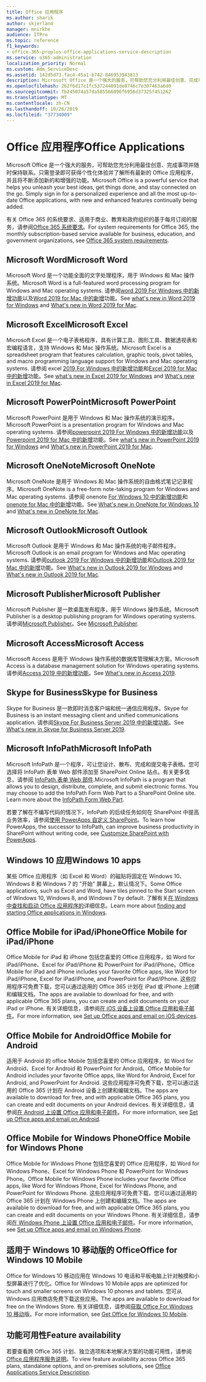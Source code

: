 ```yaml
---
title: Office 应用程序
ms.author: sharik
author: skjerland
manager: mnirkhe
audience: ITPro
ms.topic: reference
f1_keywords:
- office-365-proplus-office-applications-service-description
ms.service: o365-administration
localization_priority: Normal
ms.custom: Adm_ServiceDesc
ms.assetid: 142d5d73-fac4-45a1-b742-846953943813
description: Microsoft Office 是一个强大的服务，可帮助您充分利用最佳创意、完成事项并随时保持联系。只需登录即可获得个性化体验并了解所有最新的 Office 应用程序，并且将不断添加新的和增强的功能。
ms.openlocfilehash: 262f6d17c1fc537244091de8746c7e307463a6d0
ms.sourcegitcommit: fb245074a57da585566096f6956d37325f451262
ms.translationtype: MT
ms.contentlocale: zh-CN
ms.lasthandoff: 10/26/2019
ms.locfileid: "37734009"
---
```

# <a name="office-applications"></a><span data-ttu-id="a4fc8-104">Office 应用程序</span><span class="sxs-lookup"><span data-stu-id="a4fc8-104">Office Applications</span></span>

<span data-ttu-id="a4fc8-p102">Microsoft Office 是一个强大的服务，可帮助您充分利用最佳创意、完成事项并随时保持联系。只需登录即可获得个性化体验并了解所有最新的 Office 应用程序，并且将不断添加新的和增强的功能。</span><span class="sxs-lookup"><span data-stu-id="a4fc8-p102">Microsoft Office is a powerful service that helps you unleash your best ideas, get things done, and stay connected on the go. Simply sign in for a personalized experience and all the most up-to-date Office applications, with new and enhanced features continually being added.</span></span>
  
<span data-ttu-id="a4fc8-107">有关 Office 365 的系统要求、适用于商业、教育和政府组织的基于每月订阅的服务，请参阅[Office 365 系统要求](https://products.office.com/office-system-requirements/#Office365forBEG)。</span><span class="sxs-lookup"><span data-stu-id="a4fc8-107">For system requirements for Office 365, the monthly subscription-based service available for business, education, and government organizations, see [Office 365 system requirements](https://products.office.com/office-system-requirements/#Office365forBEG).</span></span>
  
## <a name="microsoft-word"></a><span data-ttu-id="a4fc8-108">Microsoft Word</span><span class="sxs-lookup"><span data-stu-id="a4fc8-108">Microsoft Word</span></span>

<span data-ttu-id="a4fc8-109">Microsoft Word 是一个功能全面的文字处理程序，用于 Windows 和 Mac 操作系统。</span><span class="sxs-lookup"><span data-stu-id="a4fc8-109">Microsoft Word is a full-featured word processing program for Windows and Mac operating systems.</span></span> <span data-ttu-id="a4fc8-110">请参阅[word 2019 For Windows 中的新增功能](https://support.office.com/article/what-s-new-in-word-2019-for-windows-d3d31e5e-2bb8-4433-80bb-08279beef4b3)以及[Word 2019 for Mac 中的新增](https://support.office.com/article/what-s-new-in-word-2019-for-mac-247e0cd4-a758-4b42-a157-42eb8853aef5)功能。</span><span class="sxs-lookup"><span data-stu-id="a4fc8-110">See [what's new in Word 2019 for Windows](https://support.office.com/article/what-s-new-in-word-2019-for-windows-d3d31e5e-2bb8-4433-80bb-08279beef4b3) and [What's new in Word 2019 for Mac](https://support.office.com/article/what-s-new-in-word-2019-for-mac-247e0cd4-a758-4b42-a157-42eb8853aef5).</span></span>
  
## <a name="microsoft-excel"></a><span data-ttu-id="a4fc8-111">Microsoft Excel</span><span class="sxs-lookup"><span data-stu-id="a4fc8-111">Microsoft Excel</span></span>

<span data-ttu-id="a4fc8-112">Microsoft Excel 是一个电子表格程序，具有计算工具、图形工具、数据透视表和宏编程语言，支持 Windows 和 Mac 操作系统。</span><span class="sxs-lookup"><span data-stu-id="a4fc8-112">Microsoft Excel is a spreadsheet program that features calculation, graphic tools, pivot tables, and macro programming language support for Windows and Mac operating systems.</span></span> <span data-ttu-id="a4fc8-113">请参阅 excel [2019 For Windows 中的新增功能](https://support.office.com/article/what-s-new-in-excel-2019-for-windows-5a201203-1155-4055-82a5-82bf0994631f)和[Excel 2019 for Mac 中的新增](https://support.office.com/article/what-s-new-in-excel-2019-for-mac-5ce129d3-9e5c-417f-9545-fb6f7b72674d)功能。</span><span class="sxs-lookup"><span data-stu-id="a4fc8-113">See [what's new in Excel 2019 for Windows](https://support.office.com/article/what-s-new-in-excel-2019-for-windows-5a201203-1155-4055-82a5-82bf0994631f) and [What's new in Excel 2019 for Mac](https://support.office.com/article/what-s-new-in-excel-2019-for-mac-5ce129d3-9e5c-417f-9545-fb6f7b72674d).</span></span>
  
## <a name="microsoft-powerpoint"></a><span data-ttu-id="a4fc8-114">Microsoft PowerPoint</span><span class="sxs-lookup"><span data-stu-id="a4fc8-114">Microsoft PowerPoint</span></span>

<span data-ttu-id="a4fc8-115">Microsoft PowerPoint 是用于 Windows 和 Mac 操作系统的演示程序。</span><span class="sxs-lookup"><span data-stu-id="a4fc8-115">Microsoft PowerPoint is a presentation program for Windows and Mac operating systems.</span></span> <span data-ttu-id="a4fc8-116">请参阅[powerpoint 2019 For Windows 中的新增功能](https://support.office.com/article/what-s-new-in-powerpoint-2019-for-windows-8355a56a-f643-42d2-8454-784fa9b3d109)以及[Powerpoint 2019 for Mac 中的新增](https://support.office.com/article/what-s-new-in-powerpoint-2019-for-mac-5038ba79-48c5-40f0-adff-11489e5d6fed)功能。</span><span class="sxs-lookup"><span data-stu-id="a4fc8-116">See [what's new in PowerPoint 2019 for Windows](https://support.office.com/article/what-s-new-in-powerpoint-2019-for-windows-8355a56a-f643-42d2-8454-784fa9b3d109) and [What's new in PowerPoint 2019 for Mac](https://support.office.com/article/what-s-new-in-powerpoint-2019-for-mac-5038ba79-48c5-40f0-adff-11489e5d6fed).</span></span>
  
## <a name="microsoft-onenote"></a><span data-ttu-id="a4fc8-117">Microsoft OneNote</span><span class="sxs-lookup"><span data-stu-id="a4fc8-117">Microsoft OneNote</span></span>

<span data-ttu-id="a4fc8-118">Microsoft OneNote 是用于 Windows 和 Mac 操作系统的自由格式笔记记录程序。</span><span class="sxs-lookup"><span data-stu-id="a4fc8-118">Microsoft OneNote is a free-form note-taking program for Windows and Mac operating systems.</span></span> <span data-ttu-id="a4fc8-119">请参阅 onenote [For Windows 10 中的新增功能](https://support.office.com/article/what-s-new-in-onenote-for-windows-10-1477d5de-f4fd-4943-b18a-ff17091161ea)和[onenote for Mac 中的新增](https://support.office.com/article/see-what-s-new-in-onenote-for-mac-c82d3f15-252f-452a-89ba-e09fbe418829)功能。</span><span class="sxs-lookup"><span data-stu-id="a4fc8-119">See [What's new in OneNote for Windows 10](https://support.office.com/article/what-s-new-in-onenote-for-windows-10-1477d5de-f4fd-4943-b18a-ff17091161ea) and [What's new in OneNote for Mac](https://support.office.com/article/see-what-s-new-in-onenote-for-mac-c82d3f15-252f-452a-89ba-e09fbe418829).</span></span>
  
## <a name="microsoft-outlook"></a><span data-ttu-id="a4fc8-120">Microsoft Outlook</span><span class="sxs-lookup"><span data-stu-id="a4fc8-120">Microsoft Outlook</span></span>

<span data-ttu-id="a4fc8-121">Microsoft Outlook 是用于 Windows 和 Mac 操作系统的电子邮件程序。</span><span class="sxs-lookup"><span data-stu-id="a4fc8-121">Microsoft Outlook is an email program for Windows and Mac operating systems.</span></span> <span data-ttu-id="a4fc8-122">请参阅[outlook 2019 For Windows 中的新增功能](https://support.office.com/article/what-s-new-in-outlook-2019-for-windows-0c64df36-0908-4ff6-a7fc-573a62800525)和[Outlook 2019 for Mac 中的新增](https://support.office.com/article/what-s-new-in-outlook-2019-for-mac-05736033-f99e-4cb2-88aa-01e979b0736b)功能。</span><span class="sxs-lookup"><span data-stu-id="a4fc8-122">See [What's new in Outlook 2019 for Windows](https://support.office.com/article/what-s-new-in-outlook-2019-for-windows-0c64df36-0908-4ff6-a7fc-573a62800525) and [What's new in Outlook 2019 for Mac](https://support.office.com/article/what-s-new-in-outlook-2019-for-mac-05736033-f99e-4cb2-88aa-01e979b0736b).</span></span>
  
## <a name="microsoft-publisher"></a><span data-ttu-id="a4fc8-123">Microsoft Publisher</span><span class="sxs-lookup"><span data-stu-id="a4fc8-123">Microsoft Publisher</span></span>

<span data-ttu-id="a4fc8-124">Microsoft Publisher 是一款桌面发布程序，用于 Windows 操作系统。</span><span class="sxs-lookup"><span data-stu-id="a4fc8-124">Microsoft Publisher is a desktop publishing program for Windows operating systems.</span></span> <span data-ttu-id="a4fc8-125">请参阅[Microsoft Publisher](https://products.office.com/publisher)。</span><span class="sxs-lookup"><span data-stu-id="a4fc8-125">See [Microsoft Publisher](https://products.office.com/publisher).</span></span>
  
## <a name="microsoft-access"></a><span data-ttu-id="a4fc8-126">Microsoft Access</span><span class="sxs-lookup"><span data-stu-id="a4fc8-126">Microsoft Access</span></span>

<span data-ttu-id="a4fc8-127">Microsoft Access 是用于 Windows 操作系统的数据库管理解决方案。</span><span class="sxs-lookup"><span data-stu-id="a4fc8-127">Microsoft Access is a database management solution for Windows operating systems.</span></span> <span data-ttu-id="a4fc8-128">请参阅[Access 2019 中的新增功能](https://support.office.com/article/what-s-new-in-access-2019-f52c5317-3494-4105-9c56-5a2abb8e0f87)。</span><span class="sxs-lookup"><span data-stu-id="a4fc8-128">See [What's new in Access 2019](https://support.office.com/article/what-s-new-in-access-2019-f52c5317-3494-4105-9c56-5a2abb8e0f87).</span></span>
  
## <a name="skype-for-business"></a><span data-ttu-id="a4fc8-129">Skype for Business</span><span class="sxs-lookup"><span data-stu-id="a4fc8-129">Skype for Business</span></span>

<span data-ttu-id="a4fc8-130">Skype for Business 是一款即时消息客户端和统一通信应用程序。</span><span class="sxs-lookup"><span data-stu-id="a4fc8-130">Skype for Business is an instant messaging client and unified communications application.</span></span> <span data-ttu-id="a4fc8-131">请参阅[Skype For Business Server 2019 中的新增功能](https://docs.microsoft.com/skypeforbusiness/whats-new)。</span><span class="sxs-lookup"><span data-stu-id="a4fc8-131">See [What's new in Skype for Business Server 2019](https://docs.microsoft.com/skypeforbusiness/whats-new).</span></span>
  
## <a name="microsoft-infopath"></a><span data-ttu-id="a4fc8-132">Microsoft InfoPath</span><span class="sxs-lookup"><span data-stu-id="a4fc8-132">Microsoft InfoPath</span></span>

<span data-ttu-id="a4fc8-p111">Microsoft InfoPath 是一个程序，可让您设计、散布、完成和提交电子表格。您可选择将 InfoPath 表单 Web 部件添加至 SharePoint Online 站点。有关更多信息，请参阅 [InfoPath 表单 Web 部件](https://go.microsoft.com/fwlink/p/?LinkId=271687).</span><span class="sxs-lookup"><span data-stu-id="a4fc8-p111">Microsoft InfoPath is a program that allows you to design, distribute, complete, and submit electronic forms. You may choose to add the InfoPath Form Web Part to a SharePoint Online site. Learn more about the [InfoPath Form Web Part](https://go.microsoft.com/fwlink/p/?LinkId=271687).</span></span>

<span data-ttu-id="a4fc8-136">若要了解在不编写代码的情况下，InfoPath 的后续任务如何在 SharePoint 中提高业务效率，请参阅[使用 PowerApps 自定义 SharePoint](https://powerapps.microsoft.com/infopath/)。</span><span class="sxs-lookup"><span data-stu-id="a4fc8-136">To learn how PowerApps, the successor to InfoPath, can improve business productivity in SharePoint without writing code, see [Customize SharePoint with PowerApps](https://powerapps.microsoft.com/infopath/).</span></span>
  
## <a name="windows-10-apps"></a><span data-ttu-id="a4fc8-137">Windows 10 应用</span><span class="sxs-lookup"><span data-stu-id="a4fc8-137">Windows 10 apps</span></span>

<span data-ttu-id="a4fc8-138">某些 Office 应用程序（如 Excel 和 Word）的磁贴将固定在 Windows 10、Windows 8 和 Windows 7 的 "开始" 屏幕上，默认情况下。</span><span class="sxs-lookup"><span data-stu-id="a4fc8-138">Some Office applications, such as Excel and Word, have tiles pinned to the Start screen of Windows 10, Windows 8, and Windows 7 by default.</span></span> <span data-ttu-id="a4fc8-139">了解有关[在 Windows 中查找和启动 Office 应用程序的](https://support.office.com/article/can-t-find-office-applications-in-windows-10-windows-8-or-windows-7-907ce545-6ae8-459b-8d9d-de6764a635d6?ocmsassetID=HA103581103&CTT=1&CorrelationId=03707eae-b946-462a-b3c6-f0fc04f55611&ui=en-US&rs=en-US&ad=US#ID0EAABAAA=Windows_8.1_or_Windows_8)详细信息。</span><span class="sxs-lookup"><span data-stu-id="a4fc8-139">Learn more about [finding and starting Office applications in Windows](https://support.office.com/article/can-t-find-office-applications-in-windows-10-windows-8-or-windows-7-907ce545-6ae8-459b-8d9d-de6764a635d6?ocmsassetID=HA103581103&CTT=1&CorrelationId=03707eae-b946-462a-b3c6-f0fc04f55611&ui=en-US&rs=en-US&ad=US#ID0EAABAAA=Windows_8.1_or_Windows_8).</span></span>
  
## <a name="office-mobile-for-ipadiphone"></a><span data-ttu-id="a4fc8-140">Office Mobile for iPad/iPhone</span><span class="sxs-lookup"><span data-stu-id="a4fc8-140">Office Mobile for iPad/iPhone</span></span>

<span data-ttu-id="a4fc8-141">Office Mobile for iPad 和 iPhone 包括您喜爱的 Office 应用程序，如 Word for iPad/iPhone、Excel for iPad/iPhone 和 PowerPoint for iPad/iPhone。</span><span class="sxs-lookup"><span data-stu-id="a4fc8-141">Office Mobile for iPad and iPhone includes your favorite Office apps, like Word for iPad/iPhone, Excel for iPad/iPhone, and PowerPoint for iPad/iPhone.</span></span> <span data-ttu-id="a4fc8-142">这些应用程序可免费下载，您可以通过适用的 Office 365 计划在 iPad 或 iPhone 上创建和编辑文档。</span><span class="sxs-lookup"><span data-stu-id="a4fc8-142">The apps are available to download for free, and with applicable Office 365 plans, you can create and edit documents on your iPad or iPhone.</span></span> <span data-ttu-id="a4fc8-143">有关详细信息，请参阅[在 iOS 设备上设置 Office 应用和电子邮件](https://support.office.com/article/set-up-office-apps-and-email-on-ios-devices-0402b37e-49c4-4419-a030-f34c2013041f?ui=en-US&rs=en-US&ad=US)。</span><span class="sxs-lookup"><span data-stu-id="a4fc8-143">For more information, see [Set up Office apps and email on iOS devices](https://support.office.com/article/set-up-office-apps-and-email-on-ios-devices-0402b37e-49c4-4419-a030-f34c2013041f?ui=en-US&rs=en-US&ad=US).</span></span>

## <a name="office-mobile-for-android"></a><span data-ttu-id="a4fc8-144">Office Mobile for Android</span><span class="sxs-lookup"><span data-stu-id="a4fc8-144">Office Mobile for Android</span></span>

<span data-ttu-id="a4fc8-145">适用于 Android 的 office Mobile 包括您喜爱的 Office 应用程序，如 Word for Android、Excel for Android 和 PowerPoint for Android。</span><span class="sxs-lookup"><span data-stu-id="a4fc8-145">Office Mobile for Android includes your favorite Office apps, like Word for Android, Excel for Android, and PowerPoint for Android.</span></span> <span data-ttu-id="a4fc8-146">这些应用程序可免费下载，您可以通过适用的 Office 365 计划在 Android 设备上创建和编辑文档。</span><span class="sxs-lookup"><span data-stu-id="a4fc8-146">The apps are available to download for free, and with applicable Office 365 plans, you can create and edit documents on your Android devices.</span></span> <span data-ttu-id="a4fc8-147">有关详细信息，请参阅[在 Android 上设置 Office 应用和电子邮件](https://support.office.com/article/set-up-office-apps-and-email-on-android-6ef2ebf2-fc2d-474a-be4a-5a801365c87f?ui=en-US&rs=en-US&ad=US)。</span><span class="sxs-lookup"><span data-stu-id="a4fc8-147">For more information, see [Set up Office apps and email on Android](https://support.office.com/article/set-up-office-apps-and-email-on-android-6ef2ebf2-fc2d-474a-be4a-5a801365c87f?ui=en-US&rs=en-US&ad=US).</span></span>

## <a name="office-mobile-for-windows-phone"></a><span data-ttu-id="a4fc8-148">Office Mobile for Windows Phone</span><span class="sxs-lookup"><span data-stu-id="a4fc8-148">Office Mobile for Windows Phone</span></span>

<span data-ttu-id="a4fc8-149">Office Mobile for Windows Phone 包括您喜爱的 Office 应用程序，如 Word for Windows Phone、Excel for Windows Phone 和 PowerPoint for Windows Phone。</span><span class="sxs-lookup"><span data-stu-id="a4fc8-149">Office Mobile for Windows Phone includes your favorite Office apps, like Word for Windows Phone, Excel for Windows Phone, and PowerPoint for Windows Phone.</span></span> <span data-ttu-id="a4fc8-150">这些应用程序可免费下载，您可以通过适用的 Office 365 计划在 Windows Phone 上创建和编辑文档。</span><span class="sxs-lookup"><span data-stu-id="a4fc8-150">The apps are available to download for free, and with applicable Office 365 plans, you can create and edit documents on your Windows Phone.</span></span> <span data-ttu-id="a4fc8-151">有关详细信息，请参阅[在 Windows Phone 上设置 Office 应用和电子邮件](https://support.office.com/article/set-up-office-apps-and-email-on-windows-phone-9bccc8b8-a321-4d0d-a45e-6e06a3438e43?ui=en-US&rs=en-US&ad=US)。</span><span class="sxs-lookup"><span data-stu-id="a4fc8-151">For more information, see [Set up Office apps and email on Windows Phone](https://support.office.com/article/set-up-office-apps-and-email-on-windows-phone-9bccc8b8-a321-4d0d-a45e-6e06a3438e43?ui=en-US&rs=en-US&ad=US).</span></span>

## <a name="office-for-windows-10-mobile"></a><span data-ttu-id="a4fc8-152">适用于 Windows 10 移动版的 Office</span><span class="sxs-lookup"><span data-stu-id="a4fc8-152">Office for Windows 10 Mobile</span></span>

<span data-ttu-id="a4fc8-153">Office for Windows 10 移动应用在 Windows 10 电话和平板电脑上针对触摸和小型屏幕进行了优化。</span><span class="sxs-lookup"><span data-stu-id="a4fc8-153">Office for Windows 10 Mobile apps are optimized for touch and smaller screens on Windows 10 phones and tablets.</span></span> <span data-ttu-id="a4fc8-154">您可从 Windows 应用商店免费下载这些应用。</span><span class="sxs-lookup"><span data-stu-id="a4fc8-154">The apps are available to download for free on the Windows Store.</span></span> <span data-ttu-id="a4fc8-155">有关详细信息，请参阅[获取 Office For Windows 10 移动](https://products.office.com/mobile/office-mobile-apps-for-windows)版。</span><span class="sxs-lookup"><span data-stu-id="a4fc8-155">For more information, see [Get Office for Windows 10 Mobile](https://products.office.com/mobile/office-mobile-apps-for-windows).</span></span>
  
## <a name="feature-availability"></a><span data-ttu-id="a4fc8-156">功能可用性</span><span class="sxs-lookup"><span data-stu-id="a4fc8-156">Feature availability</span></span>

<span data-ttu-id="a4fc8-157">若要查看跨 Office 365 计划、独立选项和本地解决方案的功能可用性，请参阅[Office 应用程序服务说明](office-applications-service-description.md)。</span><span class="sxs-lookup"><span data-stu-id="a4fc8-157">To view feature availability across Office 365 plans, standalone options, and on-premises solutions, see [Office Applications Service Description](office-applications-service-description.md).</span></span>
  